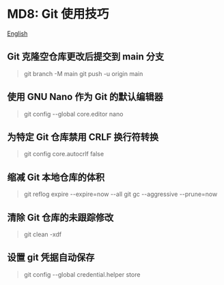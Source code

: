 ﻿# MD8: Git 使用技巧

[English](ReadMe.md)

## Git 克隆空仓库更改后提交到 main 分支

> git branch -M main
> git push -u origin main

## 使用 GNU Nano 作为 Git 的默认编辑器

> git config --global core.editor nano

## 为特定 Git 仓库禁用 CRLF 换行符转换

> git config core.autocrlf false

## 缩减 Git 本地仓库的体积

> git reflog expire --expire=now --all
> git gc --aggressive --prune=now

## 清除 Git 仓库的未跟踪修改

> git clean -xdf

## 设置 git 凭据自动保存

> git config --global credential.helper store
